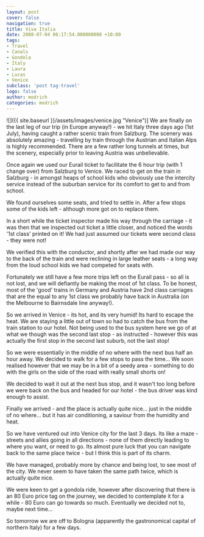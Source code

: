 ```yaml
---
layout: post
cover: false
navigation: true
title: Viva Italia
date: 2008-07-04 06:17:54.000000000 +10:00
tags: 
- Travel
- Canals
- Gondola
- Italy
- Laura
- Lucas
- Venice
subclass: 'post tag-travel'
logo: false
author: modrich
categories: modrich
---
```

![]({{ site.baseurl }}/assets/images/venice.jpg "Venice")]
We are finally on the last leg of our trip (in Europe anyway!) - we hit Italy three days ago (1st July), having caught a rather scenic train from Salzburg. The scenery was absolutely amazing - travelling by train through the Austrian and Italian Alps is highly recommended. There are a few rather long tunnels at times, but the scenery, especially prior to leaving Austria was unbelievable.

Once again we used our Eurail ticket to facilitate the 6 hour trip (with 1 change over) from Salzburg to Venice. We raced to get on the train in Salzburg - in amongst heaps of school kids who obviously use the intercity service instead of the suburban service for its comfort to get to and from school.

We found ourselves some seats, and tried to settle in. After a few stops some of the kids left - although more got on to replace them.

In a short while the ticket inspector made his way through the carriage - it was then that we inspected out ticket a little closer, and noticed the words '1st class' printed on it! We had just assumed our tickets were second class - they were not!

We verified this with the conductor, and shortly after we had made our way to the back of the train and were reclining in large leather seats - a long way from the loud school kids we had competed for seats with.

Fortunately we still have a few more trips left on the Eurail pass - so all is not lost, and we will defiantly be making the most of 1st class. To be honest, most of the 'good' trains in Germany and Austria have 2nd class carriages that are the equal to any 1st class we probably have back in Australia (on the Melbourne to Bairnsdale line anyway!).

So we arrived in Venice - its hot, and its very humid! Its hard to escape the heat. We are staying a little out of town so had to catch the bus from the train station to our hotel. Not being used to the bus system here we go of at what we though was the second last stop - as instructed - however this was actually the first stop in the second last suburb, not the last stop!

So we were essentially in the middle of no where with the next bus half an hour away. We decided to walk for a few stops to pass the time... We soon realised however that we may be in a bit of a seedy area - something to do with the girls on the side of the road with really small shorts on!

We decided to wait it out at the next bus stop, and it wasn't too long before we were back on the bus and headed for our hotel - the bus driver was kind enough to assist.

Finally we arrived - and the place is actually quite nice... just in the middle of no where... but it has air conditioning, a saviour from the humidity and heat.

So we have ventured out into Venice city for the last 3 days. Its like a maze - streets and allies going in all directions - none of them directly leading to where you want, or need to go. Its almost pure luck that you can navigate back to the same place twice - but I think this is part of its charm.

We have managed, probably more by chance and being lost, to see most of the city. We never seem to have taken the same path twice, which is actually quite nice.

We were keen to get a gondola ride, however after discovering that there is an 80 Euro price tag on the journey, we decided to contemplate it for a while - 80 Euro can go towards so much. Eventually we decided not to, maybe next time...

So tomorrow we are off to Bologna (apparently the gastronomical capital of northern Italy) for a few days.

